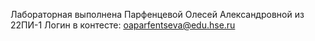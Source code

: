 Лабораторная выполнена Парфенцевой Олесей Александровной из 22ПИ-1
Логин в контесте: oaparfentseva@edu.hse.ru